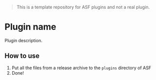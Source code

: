 > This is a template repository for ASF plugins and not a real plugin.

# Plugin name
Plugin description.

## How to use
1. Put all the files from a release archive to the `plugins` directory of ASF
2. Done!
